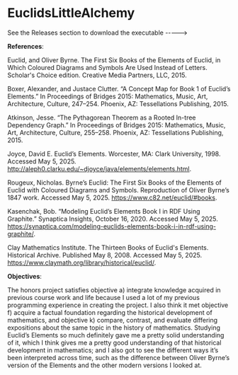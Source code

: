 # EuclidsLittleAlchemy
See the Releases section to download the executable ----->

**References**:

Euclid, and Oliver Byrne. The First Six Books of the Elements of Euclid, in Which Coloured Diagrams and Symbols Are Used Instead of Letters. Scholar's Choice edition. Creative Media Partners, LLC, 2015.

Boxer, Alexander, and Justace Clutter. “A Concept Map for Book 1 of Euclid’s Elements.” In Proceedings of Bridges 2015: Mathematics, Music, Art, Architecture, Culture, 247–254. Phoenix, AZ: Tessellations Publishing, 2015.

Atkinson, Jesse. “The Pythagorean Theorem as a Rooted In-tree Dependency Graph.” In Proceedings of Bridges 2015: Mathematics, Music, Art, Architecture, Culture, 255–258. Phoenix, AZ: Tessellations Publishing, 2015.

Joyce, David E. Euclid’s Elements. Worcester, MA: Clark University, 1998. Accessed May 5, 2025. http://aleph0.clarku.edu/~djoyce/java/elements/elements.html.

Rougeux, Nicholas. Byrne’s Euclid: The First Six Books of the Elements of Euclid with Coloured Diagrams and Symbols. Reproduction of Oliver Byrne’s 1847 work. Accessed May 5, 2025. https://www.c82.net/euclid/#books.

Kasenchak, Bob. “Modeling Euclid’s Elements Book I in RDF Using Graphite.” Synaptica Insights, October 16, 2020. Accessed May 5, 2025. https://synaptica.com/modeling-euclids-elements-book-i-in-rdf-using-graphite/.

Clay Mathematics Institute. The Thirteen Books of Euclid's Elements. Historical Archive. Published May 8, 2008. Accessed May 5, 2025. https://www.claymath.org/library/historical/euclid/.


**Objectives**:

The honors project satisfies objective a) integrate knowledge acquired in previous course work and life because I used a lot of my previous programming experience in creating the project. I also think it met objective f) acquire a factual foundation regarding the historical development of mathematics, and objective k) compare, contrast, and evaluate differing expositions about the same topic in the history of mathematics. Studying Euclid’s Elements so much definitely gave me a pretty solid understanding of it, which I think gives me a pretty good understanding of that historical development in mathematics; and I also got to see the different ways it’s been interpreted across time, such as the difference between Oliver Byrne’s version of the Elements and the other modern versions I looked at. 
